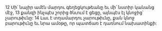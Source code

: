 12 Մի՛ նայիր ամէն մարդու գեղեցկութեանը եւ մի՛ նստիր կանանց մէջ,
13 քանզի ինչպէս շորից ծնւում է ցեցը, այնպէս էլ կնոջից՝ չարութիւնը:
14 Լաւ է տղամարդու չարութիւնը, քան կնոջ բարութիւնը եւ նրա ամօթը, որ պատճառ է դառնում նախատինքի:
